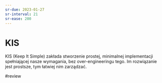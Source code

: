 ```yaml
---
sr-due: 2023-01-27
sr-interval: 21
sr-ease: 200
---
```


# KIS

KIS (Keep It Simple) zakłada stworzenie prostej, minimalnej implementacji spełniającej nasze wymagania, bez over-engineeringu tego. Im rozwiązanie jest prostsze, tym łatwiej nim zarządzać.

#review